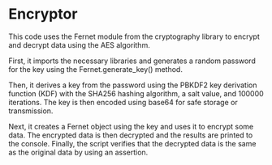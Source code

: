 # Encryptor
This code uses the Fernet module from the cryptography library to encrypt and decrypt data using the AES algorithm.

First, it imports the necessary libraries and generates a random password for the key using the Fernet.generate_key() method.

Then, it derives a key from the password using the PBKDF2 key derivation function (KDF) with the SHA256 hashing algorithm, a salt value, and 100000 iterations. The key is then encoded using base64 for safe storage or transmission.

Next, it creates a Fernet object using the key and uses it to encrypt some data. The encrypted data is then decrypted and the results are printed to the console. Finally, the script verifies that the decrypted data is the same as the original data by using an assertion.

